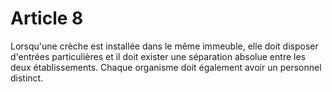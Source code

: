 # Article 8

Lorsqu'une crèche est installée dans le même immeuble, elle doit disposer d'entrées particulières et il doit exister une séparation absolue entre les deux établissements. Chaque organisme doit également avoir un personnel distinct.
